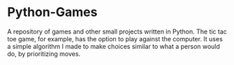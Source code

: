 # Python-Games
A repository of games and other small projects written in Python.
The tic tac toe game, for example, has the option to play against
the computer. It uses a simple algorithm I made to make choices
similar to what a person would do, by prioritizing moves.

